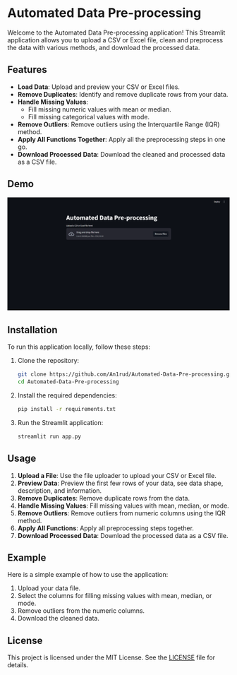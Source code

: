 # Automated Data Pre-processing

Welcome to the Automated Data Pre-processing application! This Streamlit application allows you to upload a CSV or Excel file, clean and preprocess the data with various methods, and download the processed data.

## Features

- **Load Data**: Upload and preview your CSV or Excel files.
- **Remove Duplicates**: Identify and remove duplicate rows from your data.
- **Handle Missing Values**:
  - Fill missing numeric values with mean or median.
  - Fill missing categorical values with mode.
- **Remove Outliers**: Remove outliers using the Interquartile Range (IQR) method.
- **Apply All Functions Together**: Apply all the preprocessing steps in one go.
- **Download Processed Data**: Download the cleaned and processed data as a CSV file.

## Demo

![Working of the application](gif/one.gif)

## Installation

To run this application locally, follow these steps:

1. Clone the repository:
   ```bash
   git clone https://github.com/An1rud/Automated-Data-Pre-processing.git
   cd Automated-Data-Pre-processing
   ```

2. Install the required dependencies:
   ```bash
   pip install -r requirements.txt
   ```

3. Run the Streamlit application:
   ```bash
   streamlit run app.py
   ```

## Usage

1. **Upload a File**: Use the file uploader to upload your CSV or Excel file.
2. **Preview Data**: Preview the first few rows of your data, see data shape, description, and information.
3. **Remove Duplicates**: Remove duplicate rows from the data.
4. **Handle Missing Values**: Fill missing values with mean, median, or mode.
5. **Remove Outliers**: Remove outliers from numeric columns using the IQR method.
6. **Apply All Functions**: Apply all preprocessing steps together.
7. **Download Processed Data**: Download the processed data as a CSV file.

## Example

Here is a simple example of how to use the application:

1. Upload your data file.
2. Select the columns for filling missing values with mean, median, or mode.
3. Remove outliers from the numeric columns.
4. Download the cleaned data.

## License

This project is licensed under the MIT License. See the [LICENSE](LICENSE) file for details.
